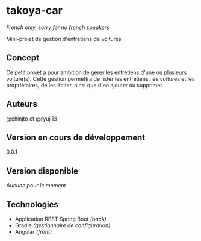 # takoya-car

_French only, sorry for no french speakers_

Mini-projet de gestion d'entretiens de voitures

## Concept
Ce petit projet a pour ambition de gérer les entretiens d'une ou plusieurs voiture(s). Cette gestion permettra de lister les entretiens, les voitures et les propriétaires, de les éditer, ainsi que d'en ajouter ou supprimer.

## Auteurs
@chinjto et @ryuji13

## Version en cours de développement
0.0.1

## Version disponible
_Aucune pour le moment_

## Technologies
* Application REST Spring Boot _(back)_
* Gradle _(gestionnaire de configuration)_
* Angular _(front)_
